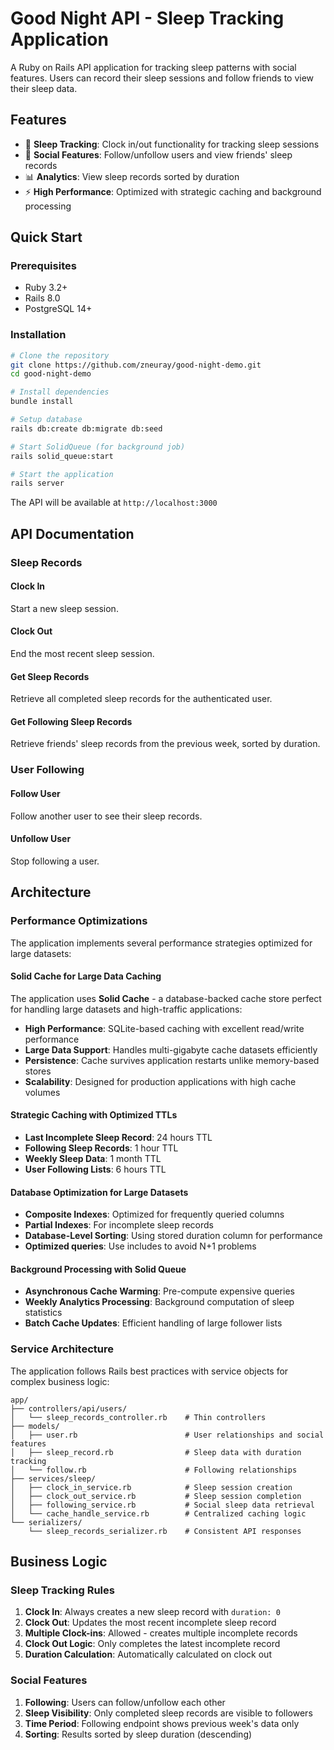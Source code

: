 # Good Night API - Sleep Tracking Application

A Ruby on Rails API application for tracking sleep patterns with social features. Users can record their sleep sessions and follow friends to view their sleep data.

## Features

- 🛌 **Sleep Tracking**: Clock in/out functionality for tracking sleep sessions
- 👥 **Social Features**: Follow/unfollow users and view friends' sleep records
- 📊 **Analytics**: View sleep records sorted by duration
- ⚡ **High Performance**: Optimized with strategic caching and background processing

## Quick Start

### Prerequisites

- Ruby 3.2+
- Rails 8.0
- PostgreSQL 14+

### Installation

```bash
# Clone the repository
git clone https://github.com/zneuray/good-night-demo.git
cd good-night-demo

# Install dependencies
bundle install

# Setup database
rails db:create db:migrate db:seed

# Start SolidQueue (for background job)
rails solid_queue:start

# Start the application
rails server
```

The API will be available at `http://localhost:3000`

## API Documentation

### Sleep Records

#### Clock In
Start a new sleep session.

#### Clock Out
End the most recent sleep session.

#### Get Sleep Records
Retrieve all completed sleep records for the authenticated user.

#### Get Following Sleep Records
Retrieve friends' sleep records from the previous week, sorted by duration.

### User Following

#### Follow User
Follow another user to see their sleep records.

#### Unfollow User
Stop following a user.

## Architecture

### Performance Optimizations

The application implements several performance strategies optimized for large datasets:

#### Solid Cache for Large Data Caching
The application uses **Solid Cache** - a database-backed cache store perfect for handling large datasets and high-traffic applications:

- **High Performance**: SQLite-based caching with excellent read/write performance
- **Large Data Support**: Handles multi-gigabyte cache datasets efficiently
- **Persistence**: Cache survives application restarts unlike memory-based stores
- **Scalability**: Designed for production applications with high cache volumes

#### Strategic Caching with Optimized TTLs
- **Last Incomplete Sleep Record**: 24 hours TTL
- **Following Sleep Records**: 1 hour TTL
- **Weekly Sleep Data**: 1 month TTL
- **User Following Lists**: 6 hours TTL

#### Database Optimization for Large Datasets
- **Composite Indexes**: Optimized for frequently queried columns
- **Partial Indexes**: For incomplete sleep records
- **Database-Level Sorting**: Using stored duration column for performance
- **Optimized queries**: Use includes to avoid N+1 problems

#### Background Processing with Solid Queue
- **Asynchronous Cache Warming**: Pre-compute expensive queries
- **Weekly Analytics Processing**: Background computation of sleep statistics
- **Batch Cache Updates**: Efficient handling of large follower lists

### Service Architecture

The application follows Rails best practices with service objects for complex business logic:

```
app/
├── controllers/api/users/
│   └── sleep_records_controller.rb    # Thin controllers
├── models/
│   ├── user.rb                        # User relationships and social features
│   ├── sleep_record.rb                # Sleep data with duration tracking
│   └── follow.rb                      # Following relationships
├── services/sleep/
│   ├── clock_in_service.rb            # Sleep session creation
│   ├── clock_out_service.rb           # Sleep session completion
│   ├── following_service.rb           # Social sleep data retrieval
│   └── cache_handle_service.rb        # Centralized caching logic
└── serializers/
    └── sleep_records_serializer.rb    # Consistent API responses
```

## Business Logic

### Sleep Tracking Rules

1. **Clock In**: Always creates a new sleep record with `duration: 0`
2. **Clock Out**: Updates the most recent incomplete sleep record
3. **Multiple Clock-ins**: Allowed - creates multiple incomplete records
4. **Clock Out Logic**: Only completes the latest incomplete record
5. **Duration Calculation**: Automatically calculated on clock out

### Social Features

1. **Following**: Users can follow/unfollow each other
2. **Sleep Visibility**: Only completed sleep records are visible to followers
3. **Time Period**: Following endpoint shows previous week's data only
4. **Sorting**: Results sorted by sleep duration (descending)
